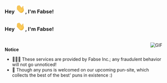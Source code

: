 <h3 title="hehehe"> Hey <img src="https://github.com/ABSphreak/ABSphreak/blob/master/gifs/Hi.gif" width="30px">,  I'm Fabse!</h3>

<h3 title="hehehe"> Hey <img src="https://github.com/ABSphreak/ABSphreak/blob/master/gifs/Hi.gif" width="30px">,  I'm Fabse!</h3>


<br />

  <img align="right" alt="GIF" src="https://media.giphy.com/media/ciwgweZDnUydJShj6H/giphy.gif" />

**Notice**

- 👨🏽‍💻 These services are provided by Fabse Inc.; any fraudulent behavior will not go unnoticed! 
- 💬 Though any puns is welcomed on our upcoming pun-site, which collects the best of the best' puns in existence :)
